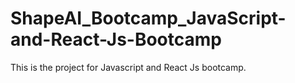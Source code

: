# ShapeAI_Bootcamp_JavaScript-and-React-Js-Bootcamp
This is the project for Javascript and React Js bootcamp.
